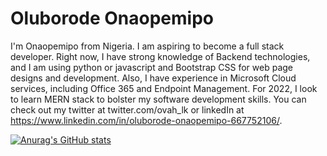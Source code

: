 # Oluborode Onaopemipo

I'm Onaopemipo from Nigeria. I am aspiring to become a full stack developer. Right now, I have strong knowledge of Backend technologies, and I am using python or javascript and Bootstrap CSS for web page designs and development. Also, I have experience in Microsoft Cloud services, including Office 365 and Endpoint Management. For 2022, I look to learn MERN stack to bolster my software development skills. You can check out my twitter at twitter.com/ovah_lk or linkedIn at https://www.linkedin.com/in/oluborode-onaopemipo-667752106/.

[![Anurag's GitHub stats](https://github-readme-stats.vercel.app/api?username=borodedamie)](https://github.com/anuraghazra/github-readme-stats)
